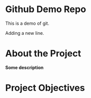 # Github Demo Repo
This is a demo of git.

Adding a new line. 

# About the Project
**Some description** 

# Project Objectives